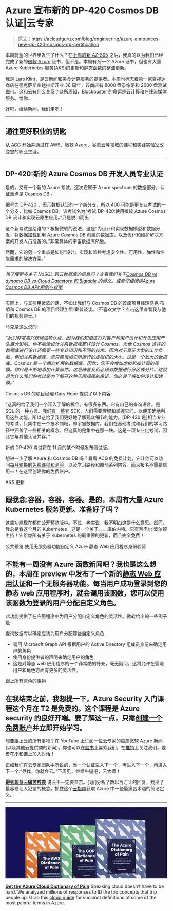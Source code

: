 # Azure 宣布新的 DP-420 Cosmos DB 认证|云专家

> 原文：<https://acloudguru.com/blog/engineering/azure-announces-new-dp-420-cosmos-db-certification>

本周蔚蓝的世界里发生了什么？在[上周的新 AZ-305](https://acloudguru.com/blog/engineering/azure-reveals-new-az-305-and-details-biggest-ddos-attack-ever) 之后，我真的以为我们已经完成了新的[微软 Azure](https://acloudguru.com/blog/engineering/what-is-microsoft-azure) 证书，但不是。本周有*另一个* Azure 证书，但也有大量 Azure Kubernetes 服务(AKS)的更新和静态函数的整洁更新。

我是 Lars Klint，是云新闻和美食计算服务的提供者。本周也标志着第一家百视达商店在德克萨斯州达拉斯开业 36 周年，该商店有 8000 盘录像带和 2000 盘测试磁带。这和云有什么关系？众所周知，Blockbuster 的命运是云计算和在线流媒体服务。给你。

好吧，继续新闻。我们走吧！

* * *

## 通往更好职业的钥匙

[从 ACG 开始](https://acloudguru.com/pricing)并通过在 AWS、微软 Azure、谷歌云等领域的课程和实践实验室改变您的职业生涯。

* * *

## DP-420:新的 Azure Cosmos DB 开发人员专业认证

是的，又有一个新的 Azure 考试。这次它属于 Azure spectrum 的数据部分，认证重点是 [Cosmos DB](https://acloudguru.com/course/azure-cosmos-db-deep-dive) 。

编号为 [DP-420](https://docs.microsoft.com/en-us/learn/certifications/exams/dp-420) ，表示数据认证的一个新分支，所以 400 可能是更专业考试的一个分支，比如 Cosmos DB。该考试名为“考试 DP-420:使用微软 Azure Cosmos DB 设计和实现云原生应用。”只是脱口而出！

这个新考试是给谁的？根据微软的说法，这是“为设计和实现数据模型和数据分发，将数据加载到用 Azure Cosmos DB 创建的数据库，以及优化和维护解决方案的开发人员准备的。”非常具体的宇宙数据库然后。

然而，它的另一个重点是如何“设计、实现和监控考虑安全性、可用性、弹性和性能需求的解决方案。”

* * *

*想了解更多关于 NoSQL 跨云数据库的信息吗？查看我们关于[Cosmos DB vs dynamo DB vs Cloud Datastore 和 Bigtable](https://acloudguru.com/blog/engineering/comparing-cloud-nosql-databases-dynamodb-vs-cosmos-db-vs-cloud-datastore-and-bigtable) 的博文。或者仔细阅读[Azure Cosmos DB API:用例与权衡](https://acloudguru.com/blog/engineering/azure-cosmos-db-apis-use-cases-and-trade-offs)*

* * *

实际上，与其引用微软的话，不如让我们与 Cosmos DB 的首席项目经理马克·布朗和 Cosmos DB 的项目经理加里·霍普谈谈。(不喜欢文字？点击这里查看我与他们的视频聊天。)

马克是这么说的:

*“我们非常高兴获得这项认证，因为我们知道这将对客户和用户设计和开发应用产生巨大影响。你不能像设计关系数据库那样设计 Cosmos。为像 Cosmos 这样的数据库进行设计还需要一些专业知识和不同的技术。因为对于真正大型的工作负载，例如关系数据库，您只需增加它所运行的虚拟机的大小。这是一个放大的数据库。Cosmos 是一个横向扩展的数据库。因此，您不会增加虚拟机或计算的规模。你只是不断地添加计算部件。这意味着我们必须对数据进行分区或分片。这就是为什么我们的考试是为了解开这种无限规模的承诺，你必须了解如何设计和建模。”*

Cosmos DB 的项目经理 Gary Hope 提供了以下内容:

“这真的给了我们一个深入了解的机会。有很多东西。它有自己的查询语言。是 SQL 的一种方言。我们有一整套 SDK，人们需要理解和掌握它们，以便正确地利用这些功能。所以这给了我们更好地了解观众细节的能力。[DP-420 是]相当专业的考试，只集中在一个技术领域，即宇宙数据库。我们在基础考试和我们的学习路径中涵盖了一些相关的概念。但这真的是集中在那一块。这是一项专业化考试，因此它与其他认证并存。”

新的 DP-420 考试将在 11 月的某个时候发布测试版。

想进一步了解 Azure 和 Cosmos DB 吗？看看 ACG 的免费计划。它让你可以访问[每月轮换的免费课程和测验](https://acloudguru.com/blog/news/whats-free-at-acg)，以及学习路径和原创系列内容。而且报名不需要信用卡！在这里创建你的免费账户。

AKS 更新

## 跟我念:容器，容器，容器。是的，本周有大量 Azure Kubernetes 服务更新。准备好了吗？

这些功能现在都在公开预览版中。不过，老实说，我不明白这是什么意思。然而，我总是看这个月的 Kubernetes，这是一个关于。。。库伯内特。它有奈杰尔·波尔顿主持！它给你所有关于 Kubernetes 的最重要的更新，而且完全免费！

公共预览:使用无服务器功能自定义 Azure 静态 Web 应用程序身份验证

## 不能有一周没有 Azure 函数新闻吧？我也是这么想的，本周在 preview 中发布了一个新的[静态 Web 应用认证](https://azure.microsoft.com/en-au/updates/public-preview-customize-azure-static-web-apps-authentication-with-a-serverless-function/)和一个无服务器功能。每当用户成功登录到您的静态 web 应用程序时，就会调用该函数，您可以使用该函数为登录的用户分配自定义角色。

此功能提供了在应用程序中为用户分配自定义角色的灵活性。微软给出的一些例子是

查询数据库以确定应该为用户分配哪些自定义角色

*   调用 Microsoft Graph API 根据用户的 Active Directory 组成员身份来确定用户的角色
*   使用身份提供者的声明来确定用户的角色
*   这是对静态 web 应用程序的一个非常酷的补充，毫无疑问，这将允许在管理用户和角色方面有更多的灵活性。

跟上所有蓝色的事物

## 在我结束之前，我想提一下，Azure Security 入门课程这个月在 T2 是免费的。这个课程是 Azure security 的良好开端。要了解这一点，只需[创建一个免费账户](https://acloudguru.com/pricing)并立即开始学习。

想要跟上云的所有事物？在 YouTube 上订阅一位云专家的每周微软 Azure 新闻(以及其他云提供商的新闻)。你也可以在[脸书](https://www.facebook.com/acloudguru)上喜欢我们，在[推特](https://twitter.com/acloudguru)上关注我们，或者在[不和谐](http://discord.gg/acloudguru)上加入对话！

正如我们在云专家团队中所说的，当一个认证进入下一个，再进入下一个，再进入下一个:“寻找，你就会云。”下周见，继续牛逼吧，云大师！

[**得到蔚蓝云痛苦辞典**](https://get.acloudguru.com/cloud-dictionary-of-pain)
说云不一定要辛苦。我们分析了数以百万计的回复，找出了最容易让人犯错的概念。抓住这个[云指南](https://get.acloudguru.com/cloud-dictionary-of-pain)获取 Azure 中一些最痛苦术语的简洁定义。

* * *

[![Complete guide to the Cloud and Dictionary ](img/93ebf63b88ab7fbd48705a01952ba688.png)](https://get.acloudguru.com/cloud-dictionary-of-pain)

[**Get the Azure Cloud Dictionary of Pain**](https://get.acloudguru.com/cloud-dictionary-of-pain)
Speaking cloud doesn’t have to be hard. We analyzed millions of responses to ID the top concepts that trip people up. Grab this [cloud guide](https://get.acloudguru.com/cloud-dictionary-of-pain) for succinct definitions of some of the most painful terms in Azure.